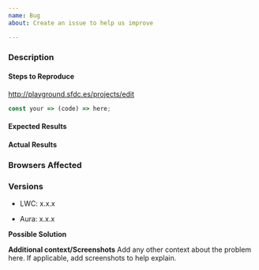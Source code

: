 ```yaml
---
name: Bug
about: Create an issue to help us improve

---
```


### Description

#### Steps to Reproduce


<!--
If LWC specific issue, update playground link with your example
-->
http://playground.sfdc.es/projects/edit

<!--
if specific code snipet, paste the example here
-->
```js
const your => (code) => here;
```


<!--
If Aura / interop issue, please create an issue and pull request in Aura repo
Example: https://git.soma.salesforce.com/aura/aura/pull/1523
 -->

#### Expected Results
<!-- Example: No error is throw -->

#### Actual Results
<!-- Example: Error is thrown -->

### Browsers Affected
<!-- List of browsers and versions affected -->

### Versions
<!--
Node project
package.json
versions < 0.17: "lwc-engine": "0.16.8"
versions >= 0.17: "lwc-engine": "0.17.2"

To get LWC version in Aura environment, load this file and scroll to the bottom:
http://[domain]/auraFW/resources/engine/engine_debug.js
-->
- LWC: x.x.x

<!--
To get Aura version in Aura environment:
http://[domain]/auraFW/resources/version/aura.json
-->
- Aura: x.x.x

**Possible Solution**
<!--- Only if you have suggestions on a fix for the bug -->

**Additional context/Screenshots**
Add any other context about the problem here. If applicable, add screenshots to help explain.
